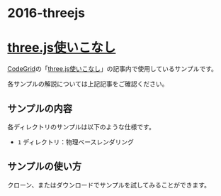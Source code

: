 2016-threejs
==========

# [three.js使いこなし](https://app.codegrid.net/series/2016-threejs)

[CodeGrid](http://www.codegrid.net/)の「[three.js使いこなし](https://app.codegrid.net/series/2016-threejs)」の記事内で使用しているサンプルです。

各サンプルの解説については上記記事をご確認ください。

## サンプルの内容

各ディレクトリのサンプルは以下のような仕様です。

- `1` ディレクトリ：物理ベースレンダリング

## サンプルの使い方

クローン、またはダウンロードでサンプルを試してみることができます。
